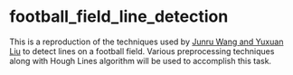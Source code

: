 # football_field_line_detection

This is a reproduction of the techniques used by [Junru Wang and Yuxuan Liu](https://mulab.ai/project/499-22-sports-analytics/) to detect lines on a football field. Various preprocessing techniques along with Hough Lines algorithm will be used to accomplish this task.